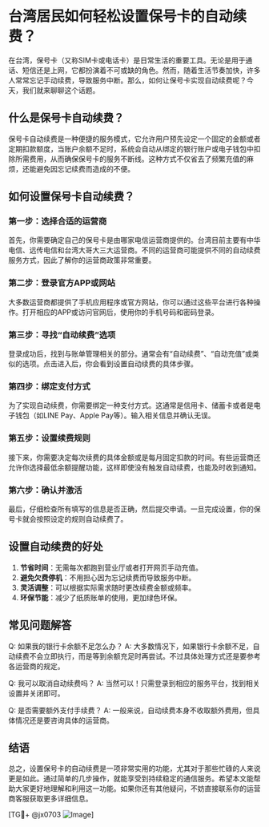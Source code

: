 # 台湾居民如何轻松设置保号卡的自动续费？

在台湾，保号卡（又称SIM卡或电话卡）是日常生活的重要工具。无论是用于通话、短信还是上网，它都扮演着不可或缺的角色。然而，随着生活节奏加快，许多人常常忘记手动续费，导致服务中断。那么，如何让保号卡实现自动续费呢？今天，我们就来聊聊这个话题。

## 什么是保号卡自动续费？

保号卡自动续费是一种便捷的服务模式，它允许用户预先设定一个固定的金额或者定期扣款额度，当账户余额不足时，系统会自动从绑定的银行账户或电子钱包中扣除所需费用，从而确保保号卡的服务不断线。这种方式不仅省去了频繁充值的麻烦，还能避免因忘记续费而造成的不便。

## 如何设置保号卡自动续费？

### 第一步：选择合适的运营商

首先，你需要确定自己的保号卡是由哪家电信运营商提供的。台湾目前主要有中华电信、远传电信和台湾大哥大三大运营商。不同的运营商可能提供不同的自动续费服务方式，因此了解你的运营商政策非常重要。

### 第二步：登录官方APP或网站

大多数运营商都提供了手机应用程序或官方网站，你可以通过这些平台进行各种操作。打开相应的APP或访问官网后，使用你的手机号码和密码登录。

### 第三步：寻找“自动续费”选项

登录成功后，找到与账单管理相关的部分。通常会有“自动续费”、“自动充值”或类似的选项。点击进入后，你会看到设置自动续费的具体步骤。

### 第四步：绑定支付方式

为了实现自动续费，你需要绑定一种支付方式。这通常是信用卡、储蓄卡或者是电子钱包（如LINE Pay、Apple Pay等）。输入相关信息并确认无误。

### 第五步：设置续费规则

接下来，你需要决定每次续费的具体金额或是每月固定扣款的时间。有些运营商还允许你选择最低余额提醒功能，这样即使没有触发自动续费，也能及时收到通知。

### 第六步：确认并激活

最后，仔细检查所有填写的信息是否正确，然后提交申请。一旦完成设置，你的保号卡就会按照设定的规则自动续费了。

## 设置自动续费的好处

1. **节省时间**：无需每次都跑到营业厅或者打开网页手动充值。
2. **避免欠费停机**：不用担心因为忘记续费而导致服务中断。
3. **灵活调整**：可以根据实际需求随时更改续费金额或频率。
4. **环保节能**：减少了纸质账单的使用，更加绿色环保。

## 常见问题解答

Q: 如果我的银行卡余额不足怎么办？
A: 大多数情况下，如果银行卡余额不足，自动续费不会立即执行，而是等到余额充足时再尝试。不过具体处理方式还是要参考各运营商的规定。

Q: 我可以取消自动续费吗？
A: 当然可以！只需登录到相应的服务平台，找到相关设置并关闭即可。

Q: 是否需要额外支付手续费？
A: 一般来说，自动续费本身不收取额外费用，但具体情况还是要咨询具体的运营商。

## 结语

总之，设置保号卡的自动续费是一项非常实用的功能，尤其对于那些忙碌的人来说更是如此。通过简单的几步操作，就能享受到持续稳定的通信服务。希望本文能帮助大家更好地理解和利用这一功能。如果你还有其他疑问，不妨直接联系你的运营商客服获取更多详细信息。

[TG💪+ @jx0703 ![Image](https://github.com/user-attachments/assets/dbca1d08-cadb-493c-b0ec-ad6f7a83f270)]
